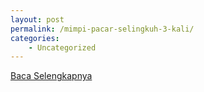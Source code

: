 ```yaml
---
layout: post
permalink: /mimpi-pacar-selingkuh-3-kali/
categories:
    - Uncategorized
---
```


[Baca Selengkapnya](/07)